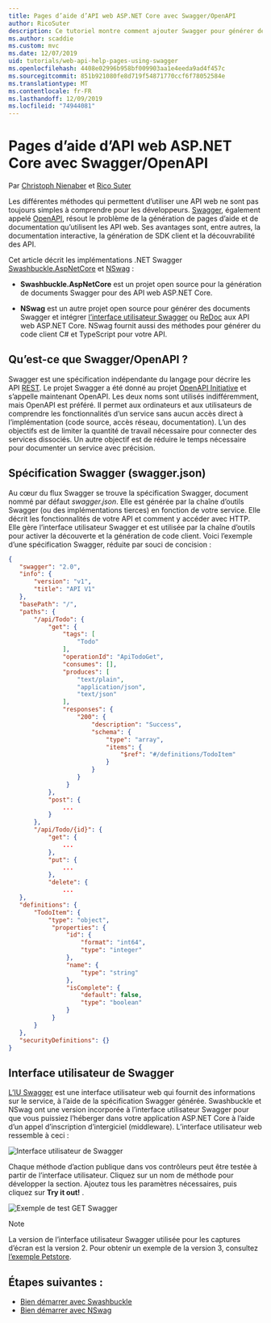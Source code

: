 ```yaml
---
title: Pages d’aide d’API web ASP.NET Core avec Swagger/OpenAPI
author: RicoSuter
description: Ce tutoriel montre comment ajouter Swagger pour générer des pages d’aide et de documentation pour une application d’API web.
ms.author: scaddie
ms.custom: mvc
ms.date: 12/07/2019
uid: tutorials/web-api-help-pages-using-swagger
ms.openlocfilehash: 4408e02996b958bf009903aa1e4eeda9ad4f457c
ms.sourcegitcommit: 851b921080fe8d719f54871770ccf6f78052584e
ms.translationtype: MT
ms.contentlocale: fr-FR
ms.lasthandoff: 12/09/2019
ms.locfileid: "74944081"
---
```

# <a name="aspnet-core-web-api-help-pages-with-swagger--openapi"></a>Pages d’aide d’API web ASP.NET Core avec Swagger/OpenAPI

Par [Christoph Nienaber](https://twitter.com/zuckerthoben) et [Rico Suter](https://blog.rsuter.com/)

Les différentes méthodes qui permettent d’utiliser une API web ne sont pas toujours simples à comprendre pour les développeurs. [Swagger](https://swagger.io/), également appelé [OpenAPI](https://www.openapis.org/), résout le problème de la génération de pages d’aide et de documentation qu’utilisent les API web. Ses avantages sont, entre autres, la documentation interactive, la génération de SDK client et la découvrabilité des API.

Cet article décrit les implémentations .NET Swagger [Swashbuckle.AspNetCore](https://github.com/domaindrivendev/Swashbuckle.AspNetCore) et [NSwag](https://github.com/RicoSuter/NSwag) :

* **Swashbuckle.AspNetCore** est un projet open source pour la génération de documents Swagger pour des API web ASP.NET Core.

* **NSwag** est un autre projet open source pour générer des documents Swagger et intégrer [l’interface utilisateur Swagger](https://swagger.io/swagger-ui/) ou [ReDoc](https://github.com/Rebilly/ReDoc) aux API web ASP.NET Core. NSwag fournit aussi des méthodes pour générer du code client C# et TypeScript pour votre API.

## <a name="what-is-swagger--openapi"></a>Qu’est-ce que Swagger/OpenAPI ?

Swagger est une spécification indépendante du langage pour décrire les API [REST](https://en.wikipedia.org/wiki/Representational_state_transfer). Le projet Swagger a été donné au projet [OpenAPI Initiative](https://www.openapis.org/) et s’appelle maintenant OpenAPI. Les deux noms sont utilisés indifféremment, mais OpenAPI est préféré. Il permet aux ordinateurs et aux utilisateurs de comprendre les fonctionnalités d’un service sans aucun accès direct à l’implémentation (code source, accès réseau, documentation). L’un des objectifs est de limiter la quantité de travail nécessaire pour connecter des services dissociés. Un autre objectif est de réduire le temps nécessaire pour documenter un service avec précision.

## <a name="swagger-specification-swaggerjson"></a>Spécification Swagger (swagger.json)

Au cœur du flux Swagger se trouve la spécification Swagger, document nommé par défaut *swagger.json*. Elle est générée par la chaîne d’outils Swagger (ou des implémentations tierces) en fonction de votre service. Elle décrit les fonctionnalités de votre API et comment y accéder avec HTTP. Elle gère l’interface utilisateur Swagger et est utilisée par la chaîne d’outils pour activer la découverte et la génération de code client. Voici l’exemple d’une spécification Swagger, réduite par souci de concision :

```json
{
   "swagger": "2.0",
   "info": {
       "version": "v1",
       "title": "API V1"
   },
   "basePath": "/",
   "paths": {
       "/api/Todo": {
           "get": {
               "tags": [
                   "Todo"
               ],
               "operationId": "ApiTodoGet",
               "consumes": [],
               "produces": [
                   "text/plain",
                   "application/json",
                   "text/json"
               ],
               "responses": {
                   "200": {
                       "description": "Success",
                       "schema": {
                           "type": "array",
                           "items": {
                               "$ref": "#/definitions/TodoItem"
                           }
                       }
                   }
                }
           },
           "post": {
               ...
           }
       },
       "/api/Todo/{id}": {
           "get": {
               ...
           },
           "put": {
               ...
           },
           "delete": {
               ...
   },
   "definitions": {
       "TodoItem": {
           "type": "object",
            "properties": {
                "id": {
                    "format": "int64",
                    "type": "integer"
                },
                "name": {
                    "type": "string"
                },
                "isComplete": {
                    "default": false,
                    "type": "boolean"
                }
            }
       }
   },
   "securityDefinitions": {}
}
```

## <a name="swagger-ui"></a>Interface utilisateur de Swagger

[L’IU Swagger](https://swagger.io/swagger-ui/) est une interface utilisateur web qui fournit des informations sur le service, à l’aide de la spécification Swagger générée. Swashbuckle et NSwag ont une version incorporée à l’interface utilisateur Swagger pour que vous puissiez l’héberger dans votre application ASP.NET Core à l’aide d’un appel d’inscription d’intergiciel (middleware). L’interface utilisateur web ressemble à ceci :

![Interface utilisateur de Swagger](web-api-help-pages-using-swagger/_static/swagger-ui.png)

Chaque méthode d’action publique dans vos contrôleurs peut être testée à partir de l’interface utilisateur. Cliquez sur un nom de méthode pour développer la section. Ajoutez tous les paramètres nécessaires, puis cliquez sur **Try it out!** .

![Exemple de test GET Swagger](web-api-help-pages-using-swagger/_static/get-try-it-out.png)

> [!NOTE]
> La version de l’interface utilisateur Swagger utilisée pour les captures d’écran est la version 2. Pour obtenir un exemple de la version 3, consultez [l’exemple Petstore](https://petstore.swagger.io/).

## <a name="next-steps"></a>Étapes suivantes :

* [Bien démarrer avec Swashbuckle](xref:tutorials/get-started-with-swashbuckle)
* [Bien démarrer avec NSwag](xref:tutorials/get-started-with-nswag)
